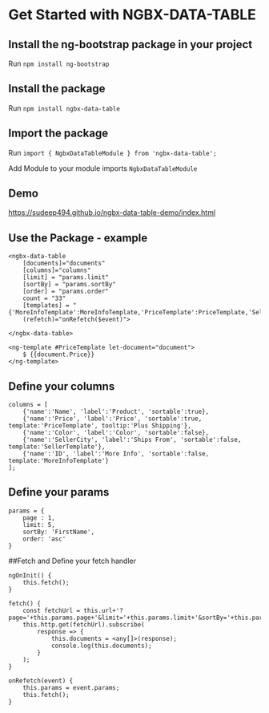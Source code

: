 # Get Started with NGBX-DATA-TABLE

## Install the ng-bootstrap package in your project
Run `npm install ng-bootstrap`

## Install the package
Run `npm install ngbx-data-table`

## Import the package
Run
`import { NgbxDataTableModule } from 'ngbx-data-table';`

Add Module to your module imports `NgbxDataTableModule`

## Demo
https://sudeep494.github.io/ngbx-data-table-demo/index.html

## Use the Package - example

	<ngbx-data-table
		[documents]="documents"
		[columns]="columns"
		[limit] = "params.limit"
		[sortBy] = "params.sortBy"
		[order] = "params.order"
		count = "33"
		[templates] = "{'MoreInfoTemplate':MoreInfoTemplate,'PriceTemplate':PriceTemplate,'SellerTemplate':SellerTemplate}"
		(refetch)="onRefetch($event)">

	</ngbx-data-table>

	<ng-template #PriceTemplate let-document="document">
		$ {{document.Price}}
	</ng-template>



## Define your columns
```
columns = [
	{'name':'Name', 'label':'Product', 'sortable':true},
	{'name':'Price', 'label':'Price', 'sortable':true, template:'PriceTemplate', tooltip:'Plus Shipping'},
	{'name':'Color', 'label':'Color', 'sortable':false},
	{'name':'SellerCity', 'label':'Ships From', 'sortable':false, template:'SellerTemplate'},
	{'name':'ID', 'label':'More Info', 'sortable':false, template:'MoreInfoTemplate'}
];
```

## Define your params
```
params = {
	page : 1,
	limit: 5,
	sortBy: 'FirstName',
	order: 'asc'
}
```

##Fetch and Define your fetch handler

```
ngOnInit() {
	this.fetch();
}

fetch() {
	const fetchUrl = this.url+'?page='+this.params.page+'&limit='+this.params.limit+'&sortBy='+this.params.sortBy+'&order='+this.params.order;
	this.http.get(fetchUrl).subscribe(
		response => {
			this.documents = <any[]>(response);
			console.log(this.documents);
		}
	);
}

onRefetch(event) {
	this.params = event.params;
	this.fetch();
}
```
